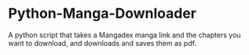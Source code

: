 # Python-Manga-Downloader
A python script that takes a Mangadex manga link and the chapters you want to download, and downloads and saves them as pdf. 
